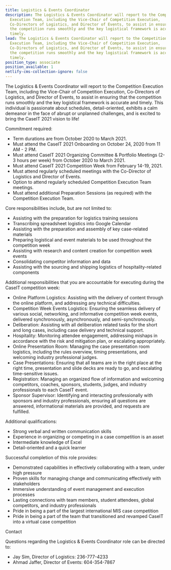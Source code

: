 ```yaml
---
title: Logistics & Events Coordinator
description: The Logistics & Events Coordinator will report to the Competition
  Execution Team, including the Vice-Chair of Competition Execution,
  Co-Directors of Logistics, and Director of Events, to assist in ensuring that
  the competition runs smoothly and the key logistical framework is accurate and
  timely.
lead: The Logistics & Events Coordinator will report to the Competition
  Execution Team, including the Vice-Chair of Competition Execution,
  Co-Directors of Logistics, and Director of Events, to assist in ensuring that
  the competition runs smoothly and the key logistical framework is accurate and
  timely.
position_type: associate
position_available: 1
netlify-cms-collection-ignore: false
---
```

The Logistics & Events Coordinator will report to the Competition Execution Team, including the Vice-Chair of Competition Execution, Co-Directors of Logistics, and Director of Events, to assist in ensuring that the competition runs smoothly and the key logistical framework is accurate and timely. This individual is passionate about schedules, detail-oriented, exhibits a calm demeanor in the face of abrupt or unplanned challenges, and is excited to bring the CaseIT 2021 vision to life!

Commitment required:

* Term durations are from October 2020 to March 2021.
* Must attend the CaseIT 2021 Onboarding on October 24, 2020 from 11 AM - 2 PM.
* Must attend CaseIT 2021 Organizing Committee & Portfolio Meetings (2-3 hours per week) from October 2020 to March 2021.
* Must attend CaseIT 2021 Competition Week from February 14-19, 2021.
* Must attend regularly scheduled meetings with the Co-Director of Logistics and Director of Events.
* Option to attend regularly scheduled Competition Execution Team meetings.
* Must attend additional Preparation Sessions (as required) with the Competition Execution Team.

Core responsibilities include, but are not limited to:

* Assisting with the preparation for logistics training sessions
* Transcribing spreadsheet logistics into Google Calendar
* Assisting with the preparation and assembly of key case-related materials
* Preparing logistical and event materials to be used throughout the competition week
* Assisting with research and content creation for competition week events
* Consolidating competitor information and data
* Assisting with the sourcing and shipping logistics of hospitality-related components

Additional responsibilities that you are accountable for executing during the CaseIT competition week:

* Online Platform Logistics: Assisting with the delivery of content through the online platform, and addressing any technical difficulties.
* Competition Week Events Logistics: Ensuring the seamless delivery of various social, networking, and informative competition week events, delivered synchronously, asynchronously, and semi-synchronously.
* Deliberation: Assisting with all deliberation related tasks for the short and long cases, including case delivery and technical support.
* Hospitality: Monitoring attendee engagement, addressing mishaps in accordance with the risk and mitigation plan, or escalating appropriately.
* Online Presentation Room: Managing the case presentation room logistics, including the rules overview, timing presentations, and welcoming industry professional judges.
* Case Presentations: Ensuring that all teams are in the right place at the right time, presentation and slide decks are ready to go, and escalating time-sensitive issues.
* Registration: Managing an organized flow of information and welcoming competitors, coaches, sponsors, students, judges, and industry professionals to each CaseIT event.
* Sponsor Supervisor: Identifying and interacting professionally with sponsors and industry professionals, ensuring all questions are answered, informational materials are provided, and requests are fulfilled.

Additional qualifications:

* Strong verbal and written communication skills
* Experience in organizing or competing in a case competition is an asset
* Intermediate knowledge of Excel
* Detail-oriented and a quick learner

Successful completion of this role provides:

* Demonstrated capabilities in effectively collaborating with a team, under high pressure
* Proven skills for managing change and communicating effectively with stakeholders
* Immersive understanding of event management and execution processes
* Lasting connections with team members, student attendees, global competitors, and industry professionals
* Pride in being a part of the largest international MIS case competition
* Pride in being a part of the team that transitioned and revamped CaseIT into a virtual case competition

Contact

Questions regarding the Logistics & Events Coordinator role can be directed to:

* Jay Sim, Director of Logistics: 236-777-4233
* Ahmad Jaffer, Director of Events: 604-354-7867